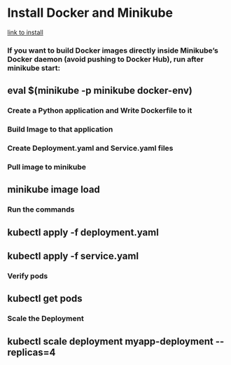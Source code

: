 #  Install Docker and Minikube
[link to install](https://itsfoss.gitlab.io/blog/how-to-install-minikube-for-kubernetes-on-ubuntu-2404/)

### If you want to build Docker images directly inside Minikube’s Docker daemon (avoid pushing to Docker Hub), run after minikube start:
## eval $(minikube -p minikube docker-env)

### Create a  Python application and Write Dockerfile to it

### Build Image to that application

### Create Deployment.yaml and Service.yaml files

### Pull image to minikube
## minikube image load <imagename>

### Run the commands
## kubectl apply -f deployment.yaml
## kubectl apply -f service.yaml

### Verify pods
## kubectl get pods

### Scale the Deployment
## kubectl scale deployment myapp-deployment --replicas=4




